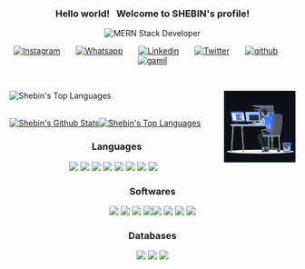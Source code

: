 

<h3 align="center">
    Hello world!&nbsp;
<!-- gvhb -->
    &nbsp;Welcome to SHEBIN's profile!

</h3>

<p align="center">
<!--   <em>
    I am a 3rd Year undergraduate from <b>Wmo Arts and Science College</b>, Wayanad, Kerala. 
  </em> -->
  <img src="https://readme-typing-svg.herokuapp.com/?lines=Full+Stack+Developer;keep+looking,+and+don't+settle&font=Fira%20Code&center=true&width=440&height=45&vCenter=true&size=22" alt="MERN Stack Developer">
</p>

<p align="center">
<!--   <a href="https://t.me/shebinvs"><img width="32px" alt="Telegram" title="Telegram" src="https://cdn-icons-png.flaticon.com/512/906/906377.png"/></a>
  &#8287;&#8287;&#8287;&#8287;&#8287; -->
  <a href="https://www.instagram.com/shebin_vs"><img width="32px" alt="Instagram" title="Instagram" src="https://cdn-icons-png.flaticon.com/512/174/174855.png"/></a>
  &#8287;&#8287;&#8287;&#8287;&#8287;
  <a href="https://wa.me/+919961335345"><img width="32px" alt="Whatsapp" title="Whatsapp" src="https://cdn-icons-png.flaticon.com/512/220/220236.png"/></a>
  &#8287;&#8287;&#8287;&#8287;&#8287;
<!--   <a href="https://discord.com/users/muhammedshebinva#2462"><img width="32px" alt="Discord" title="Discord" src="https://www.freepnglogos.com/uploads/discord-logo-png/discord-logo-logodownload-download-logotipos-1.png"/></a>
  &#8287;&#8287;&#8287;&#8287;&#8287; -->
  <a href="https://www.linkedin.com/in/muhammedshebinva/"><img width="32px" alt="Linkedin" title="Linkedin" src="https://cdn-icons-png.flaticon.com/512/145/145807.png"></a>
  &#8287;&#8287;&#8287;&#8287;&#8287;
  <a href="https://twitter.com/shebin_vs"><img width="32px" alt="Twitter" title="Twitter" src="https://cdn-icons-png.flaticon.com/512/179/179342.png"></a>
  &#8287;&#8287;&#8287;&#8287;&#8287;
<!--   <a href="https://dev.to/shebinvs"><img width="32px" alt="dev.to" title="dev.to" src="https://cdn-icons-png.flaticon.com/512/5969/5969113.png"/></a>
  &#8287;&#8287;&#8287;&#8287;&#8287; -->
<!--   <a href="https://www.buymeacoffee.com/shebinvs"><img width="32px" alt="buymeacoffee" title="buymeacoffee" src="https://spiritedisle.ie/resources/uploads/2021/09/download1.png"/></a>
  &#8287;&#8287;&#8287;&#8287;&#8287; -->
  <a href="https://github.com/muhammedshebinva/"><img width="32px" alt="github" title="github" src="https://img.icons8.com/color/48/000000/github--v1.png"/></a>
  &#8287;&#8287;&#8287;&#8287;&#8287;
<!--     <a href="https://gitlab.com/muhammedshebinva"><img width="32px" alt="gitlab" title="gitlab" src="https://img.icons8.com/color/48/000000/gitlab.png"/></a>
  &#8287;&#8287;&#8287;&#8287;&#8287; -->
  <a href="mailto:mail.muhammedshebinva@gmail.com"><img width="32px" alt="gamil" title="gamil" src="https://upload.wikimedia.org/wikipedia/commons/7/7e/Gmail_icon_%282020%29.svg"></a>
</p>

<br>

<a href="#"><img align="right" width="25%" height="25%" src="assets/coding.gif"/></a>

<img alt="Shebin's Top Languages" src="https://github-readme-streak-stats.herokuapp.com?user=muhammedshebinva&theme=react&hide_border=true&bg_color=0D1117&date_format=M%20j%5B%2C%20Y%5D" />

<br>
<br>

<a href=""><img alt="Shebin's Github Stats" src="https://denvercoder1-github-readme-stats.vercel.app/api/?username=muhammedshebinva&show_icons=true&count_private=true&theme=react&hide_border=true&bg_color=0D1117"/></a><a href=""><img alt="Shebin's Top Languages" src="https://github-readme-stats.vercel.app/api/top-langs/?username=muhammedshebinva&langs_count=8&count_private=true&layout=compact&theme=react&hide_border=true&bg_color=0D1117&exclude_repo=key-keeper,tezla-web,scholarship-portal,muhammedshebinva.github.io" /></a>



<h3 align="center">Languages</h3>

<p align="center">
<img src="https://img.icons8.com/color/48/000000/nodejs.png"/>&nbsp;<img src="https://img.icons8.com/color/48/000000/javascript.png"/>&nbsp;<img src="https://img.icons8.com/color/48/000000/typescript.png"/>&nbsp;<img src="https://img.icons8.com/color/48/000000/python--v1.png"/>&nbsp;<img src="https://img.icons8.com/color/48/000000/react-native.png"/>&nbsp;<img src="https://img.icons8.com/color/48/000000/php.png"/>&nbsp;<img src="https://img.icons8.com/color/48/000000/html-5.png"/>&nbsp;<img src="https://img.icons8.com/color/48/000000/css3.png"/>&nbsp;&nbsp;&nbsp;
</p>

<h3 align="center">Softwares</h3>

<p align="center">
<img src="https://img.icons8.com/color/48/000000/linux--v1.png"/>&nbsp;<img src="https://img.icons8.com/fluency/50/000000/visual-studio-code-2019.png"/>&nbsp;<img src="https://img.icons8.com/color/48/000000/nginx.png"/>&nbsp;<img src="https://img.icons8.com/color/48/000000/git.png"/><img src="https://img.icons8.com/color/48/000000/android-studio--v2.png"/>&nbsp;<img src="https://img.icons8.com/color/48/000000/intellij-idea.png"/>&nbsp;<img src="https://img.icons8.com/color/48/000000/console.png"/>&nbsp;<img src="https://img.icons8.com/color/48/000000/github--v1.png"/>
</p>

<h3 align="center">Databases</h3>

<p align="center">
<img src="https://img.icons8.com/color/48/000000/mongodb.png"/>&nbsp;<img src="https://img.icons8.com/color/48/000000/mysql-logo.png"/>&nbsp;<img src="https://img.icons8.com/color/48/000000/maria-db.png"/>
</p>

                                                                                           




